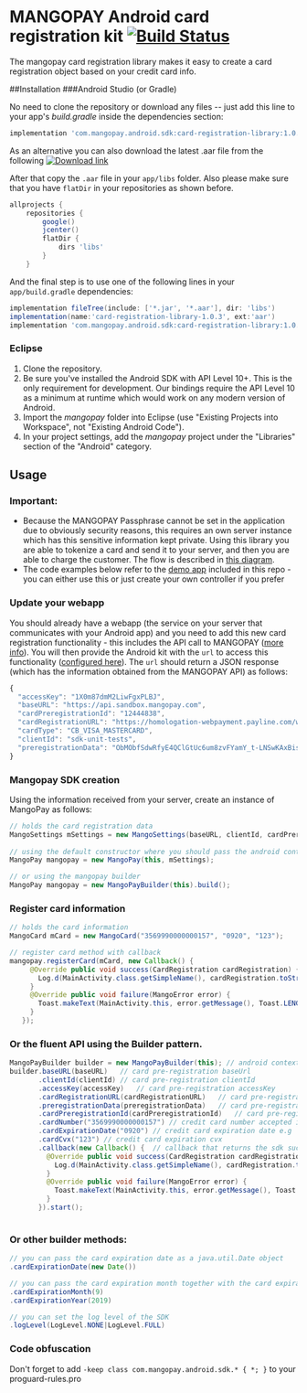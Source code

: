 # MANGOPAY Android card registration kit [![Build Status](https://travis-ci.org/Mangopay/cardregistration-android-kit.svg?branch=master)](https://travis-ci.org/Mangopay/cardregistration-android-kit)

The mangopay card registration library makes it easy to create a card registration object based on your credit card info.

##Installation
###Android Studio (or Gradle)

No need to clone the repository or download any files -- just add this line to your app's *build.gradle* inside the dependencies section:


```groovy
implementation 'com.mangopay.android.sdk:card-registration-library:1.0.3'
```

As an alternative you can also download the latest .aar file from the following [![Download link](https://api.bintray.com/packages/mangopay/cardregistration-android-kit/cardregistration-android-kit/images/download.svg)](https://bintray.com/mangopay/cardregistration-android-kit/cardregistration-android-kit/_latestVersion)

After that copy the `.aar` file in your `app/libs` folder. Also please make sure that you have `flatDir` in your repositories as shown before.

```groovy
allprojects {
    repositories {
        google()
        jcenter()
        flatDir {
            dirs 'libs'
        }
    }
```

And the final step is to use one of the following lines in your `app/build.gradle` dependencies:

```groovy
implementation fileTree(include: ['*.jar', '*.aar'], dir: 'libs')
implementation(name:'card-registration-library-1.0.3', ext:'aar')
implementation 'com.mangopay.android.sdk:card-registration-library:1.0.3@aar'
```

### Eclipse

1. Clone the repository.
2. Be sure you've installed the Android SDK with API Level 10+. This is the only requirement for development. Our bindings require the API Level 10 as a minimum at runtime which would work on any modern version of Android.
3. Import the *mangopay* folder into Eclipse (use "Existing Projects into Workspace", not "Existing Android Code").
4. In your project settings, add the *mangopay* project under the "Libraries" section of the "Android" category.

## Usage

### Important:
* Because the MANGOPAY Passphrase cannot be set in the application due to obviously security reasons, this requires an own server instance which has this sensitive information kept private. Using this library you are able to tokenize a card and send it to your server, and then you are able to charge the customer. The flow is described in [this diagram](https://docs.mangopay.com/api-references/payins/payindirectcard).
* The code examples below refer to the [demo app](/Mangopay/cardregistration-android-kit/tree/master/example) included in this repo - you can either use this or just create your own controller if you prefer

### Update your webapp
You should already have a webapp (the service on your server that communicates with your Android app) and you need to add this new card registration functionality - this includes the API call to MANGOPAY ([more info](https://docs.mangopay.com/api-references/card-registration/)). You will then provide the Android kit with the `url` to access this functionality ([configured here](https://github.com/Mangopay/cardregistration-android-kit/blob/master/example/src/main/java/com/mangopay/android/example/MainActivity.java#L45)). The `url` should return a JSON response (which has the information obtained from the MANGOPAY API) as follows:

```javascript
{
  "accessKey": "1X0m87dmM2LiwFgxPLBJ",
  "baseURL": "https://api.sandbox.mangopay.com",
  "cardPreregistrationId": "12444838",
  "cardRegistrationURL": "https://homologation-webpayment.payline.com/webpayment/getToken",
  "cardType": "CB_VISA_MASTERCARD",
  "clientId": "sdk-unit-tests",
  "preregistrationData": "ObMObfSdwRfyE4QClGtUc6um8zvFYamY_t-LNSwKAxBisfd7z3cTgS83cCwyP9Gp7qGR3aNxrLUiPbx-Z--VxQ"
}
```

### Mangopay SDK creation
Using the information received from your server, create an instance of MangoPay as follows:

```java
// holds the card registration data
MangoSettings mSettings = new MangoSettings(baseURL, clientId, cardPreregistrationId,cardRegistrationURL, preregistrationData, accessKey);
             
// using the default constructor where you should pass the android context and  the settings object
MangoPay mangopay = new MangoPay(this, mSettings);

// or using the mangopay builder
MangoPay mangopay = new MangoPayBuilder(this).build();
```

### Register card information

```java       
// holds the card information
MangoCard mCard = new MangoCard("3569990000000157", "0920", "123");

// register card method with callback
mangopay.registerCard(mCard, new Callback() {
     @Override public void success(CardRegistration cardRegistration) {
       Log.d(MainActivity.class.getSimpleName(), cardRegistration.toString());
     }
     @Override public void failure(MangoError error) {
       Toast.makeText(MainActivity.this, error.getMessage(), Toast.LENGTH_LONG).show();
     }
   });
```

### Or the fluent API using the Builder pattern.

```java 
MangoPayBuilder builder = new MangoPayBuilder(this); // android context
builder.baseURL(baseURL)   // card pre-registration baseUrl
       .clientId(clientId) // card pre-registration clientId
       .accessKey(accessKey)   // card pre-registration accessKey
       .cardRegistrationURL(cardRegistrationURL)   // card pre-registration url
       .preregistrationData(preregistrationData)   // card pre-registration data
       .cardPreregistrationId(cardPreregistrationId)   // card pre-registration id
       .cardNumber("3569990000000157") // credit card number accepted inputs: '123412341234' or '1234-1234-1234-1234' or '1234 1234 1234 1234'
       .cardExpirationDate("0920") // credit card expiration date e.g '0920' or '11/20' or '02-19'
       .cardCvx("123") // credit card expiration cvx
       .callback(new Callback() {  // callback that returns the sdk success or failure objects
         @Override public void success(CardRegistration cardRegistration) {
           Log.d(MainActivity.class.getSimpleName(), cardRegistration.toString());
         }
         @Override public void failure(MangoError error) {
           Toast.makeText(MainActivity.this, error.getMessage(), Toast.LENGTH_LONG).show();
         }
       }).start();
                    
```

### Or other builder methods:

```java
// you can pass the card expiration date as a java.util.Date object
.cardExpirationDate(new Date())

// you can pass the card expiration month together with the card expiration year as integers
.cardExpirationMonth(9) 
.cardExpirationYear(2019)

// you can set the log level of the SDK
.logLevel(LogLevel.NONE|LogLevel.FULL)

```

### Code obfuscation

Don't forget to add `-keep class com.mangopay.android.sdk.* { *; }` to your proguard-rules.pro
